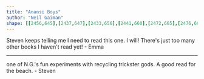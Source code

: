 ```yaml
---
title: "Anansi Boys"
author: "Neil Gaiman"
shape: [[2456,645],[2437,647],[2433,656],[2441,660],[2472,665],[2476,667],[2489,680],[2491,685],[2489,770],[2482,851],[2483,863],[2481,871],[2481,912],[2479,925],[2478,971],[2468,1119],[2467,1189],[2464,1227],[2465,1241],[2463,1257],[2462,1296],[2460,1304],[2460,1330],[2458,1353],[2459,1371],[2458,1391],[2456,1400],[2457,1426],[2455,1440],[2455,1473],[2452,1492],[2452,1514],[2450,1533],[2450,1575],[2448,1583],[2444,1684],[2446,1711],[2451,1716],[2473,1720],[2604,1712],[2609,1709],[2615,1691],[2617,1641],[2619,1630],[2620,1602],[2622,1593],[2622,1562],[2624,1549],[2628,1424],[2631,1399],[2631,1378],[2635,1368],[2637,1330],[2639,1322],[2642,1259],[2644,1251],[2645,1222],[2649,1185],[2652,1100],[2661,996],[2662,961],[2665,934],[2665,910],[2669,882],[2669,863],[2672,840],[2675,778],[2677,763],[2677,742],[2679,730],[2679,700],[2676,690],[2669,683],[2658,678],[2645,676],[2612,667],[2566,661],[2552,656],[2533,653],[2520,653],[2512,650],[2490,646],[2471,645]]
---
```

Steven keeps telling me I need to read this one.  I will! There's just too many other books I haven't read yet! - Emma

---

one of N.G.'s fun experiments with recycling trickster gods. A good read for the beach. - Steven
